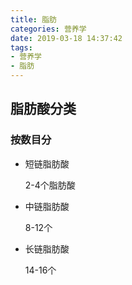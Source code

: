 ```yaml
---
title: 脂肪
categories: 营养学
date: 2019-03-18 14:37:42
tags:
- 营养学
- 脂肪
---
```


## 脂肪酸分类

### 按数目分

- 短链脂肪酸

    2-4个脂肪酸

- 中链脂肪酸

    8-12个

- 长链脂肪酸

    14-16个